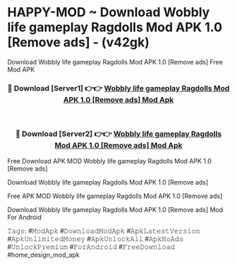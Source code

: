# HAPPY-MOD ~ Download Wobbly life gameplay Ragdolls Mod APK 1.0 [Remove ads] - (v42gk)
Download Wobbly life gameplay Ragdolls Mod APK 1.0 [Remove ads] Free Mod APK

<div align="center">
<h3>🔴 Download [Server1] 👉👉 <a href="https://apk-comot.site?title=Wobbly_life_gameplay_Ragdolls_Mod_APK_1.0_[Remove_ads]">Wobbly life gameplay Ragdolls Mod APK 1.0 [Remove ads] Mod Apk</a></h3><br>

<h3>🔴 Download [Server2] 👉👉 <a href="https://apk-comot.site?title=Wobbly_life_gameplay_Ragdolls_Mod_APK_1.0_[Remove_ads]">Wobbly life gameplay Ragdolls Mod APK 1.0 [Remove ads] Mod Apk</a></h3>
</div>


Free Download APK MOD Wobbly life gameplay Ragdolls Mod APK 1.0 [Remove ads]

Download Wobbly life gameplay Ragdolls Mod APK 1.0 [Remove ads] 

Free APK MOD Wobbly life gameplay Ragdolls Mod APK 1.0 [Remove ads] 

Download Wobbly life gameplay Ragdolls Mod APK 1.0 [Remove ads] Mod For Android

𝚃𝚊𝚐𝚜: #𝙼𝚘𝚍𝙰𝚙𝚔 #𝙳𝚘𝚠𝚗𝚕𝚘𝚊𝚍𝙼𝚘𝚍𝙰𝚙𝚔 #𝙰𝚙𝚔𝙻𝚊𝚝𝚎𝚜𝚝𝚅𝚎𝚛𝚜𝚒𝚘𝚗 #𝙰𝚙𝚔𝚄𝚗𝚕𝚒𝚖𝚒𝚝𝚎𝚍𝙼𝚘𝚗𝚎𝚢 #𝙰𝚙𝚔𝚄𝚗𝚕𝚘𝚌𝚔𝙰𝚕𝚕 #𝙰𝚙𝚔𝙽𝚘𝙰𝚍𝚜 #𝚄𝚗𝚕𝚘𝚌𝚔𝙿𝚛𝚎𝚖𝚒𝚞𝚖 #𝙵𝚘𝚛𝙰𝚗𝚍𝚛𝚘𝚒𝚍 #𝙵𝚛𝚎𝚎𝙳𝚘𝚠𝚗𝚕𝚘𝚊𝚍 #home_design_mod_apk